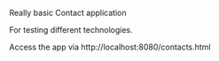 Really basic Contact application

For testing different technologies.

Access the app via http://localhost:8080/contacts.html